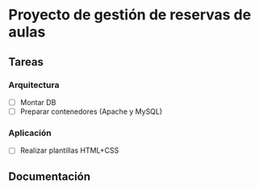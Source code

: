# Proyecto de gestión de reservas de aulas
## Tareas
### Arquitectura
- [ ] Montar DB
- [ ] Preparar contenedores (Apache y MySQL)
### Aplicación
- [ ] Realizar plantillas HTML+CSS
## Documentación

